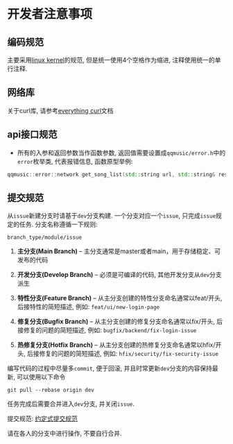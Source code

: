 # 开发者注意事项 

## 编码规范

主要采用[linux kernel](https://docs.kernel.org/translations/zh_CN/process/coding-style.html)的规范,
但是统一使用4个空格作为缩进, 注释使用统一的单行注释.

## 网络库

关于curl库, 请参考[everything curl](https://everything.curl.dev/)文档

## api接口规范

- 所有的入参和返回参数当作函数参数, 返回值需要设置成`qqmusic/error.h`中的`error`枚举类,
代表报错信息, 函数原型举例:

```cpp
qqmusic::error::network get_song_list(std::string url, std::string& res_json);
```

## 提交规范

从`issue`新建分支时请基于`dev`分支构建. 一个分支对应一个`issue`, 只完成`issue`规定的任务.
分支名称遵循一下规则:

```
branch_type/module/issue
```

1. **主分支(Main Branch)**
    – 主分支通常是master或者main，用于存储稳定、可发布的代码

2. **开发分支(Develop Branch)**
    – 必须是可编译的代码, 其他开发分支从`dev`分支派生

3. **特性分支(Feature Branch)**
    – 从主分支创建的特性分支命名通常以feat/开头, 后接特性的简短描述, 例如: `feat/ui/new-login-page`

4. **修复分支(Bugfix Branch)**
    – 从主分支创建的修复分支命名通常以fix/开头, 后接修复的问题的简短描述, 例如: `bugfix/backend/fix-login-issue`

5. **热修复分支(Hotfix Branch)**
    – 从主分支创建的热修复分支命名通常以hfix/开头, 后接修复的问题的简短描述, 例如: `hfix/security/fix-security-issue`

编写代码的过程中尽量多`commit`, 便于回滚, 并且时常更新`dev`分支的内容保持最新, 可以使用以下命令

```
git pull --rebase origin dev
```

任务完成后需要合并进入`dev`分支, 并关闭`issue`. 

提交规范: [约定式提交规范](https://www.conventionalcommits.org/zh-hans/v1.0.0/)

请在各人的分支中进行操作, 不要自行合并.
